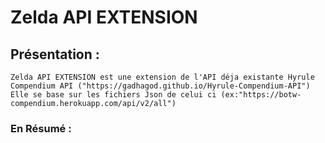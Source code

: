# Zelda API EXTENSION

## Présentation :
	Zelda API EXTENSION est une extension de l'API déja existante Hyrule Compendium API ("https://gadhagod.github.io/Hyrule-Compendium-API")
	Elle se base sur les fichiers Json de celui ci (ex:"https://botw-compendium.herokuapp.com/api/v2/all")
	
### En Résumé :